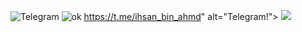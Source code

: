 ![Telegram](https://telegra.ph/file/4f329b75f0b2a26844b4b.jpg)
![ok](https://telegra.ph/file/4f329b75f0b2a26844b4b.jpg)
https://t.me/ihsan_bin_ahmd" alt="Telegram!"> <img src="https://aleen42.github.io/badges/src/telegram.svg" /> </a>
